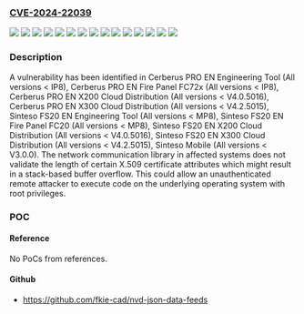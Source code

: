 ### [CVE-2024-22039](https://cve.mitre.org/cgi-bin/cvename.cgi?name=CVE-2024-22039)
![](https://img.shields.io/static/v1?label=Product&message=Cerberus%20PRO%20EN%20Engineering%20Tool&color=blue)
![](https://img.shields.io/static/v1?label=Product&message=Cerberus%20PRO%20EN%20Fire%20Panel%20FC72x&color=blue)
![](https://img.shields.io/static/v1?label=Product&message=Cerberus%20PRO%20EN%20X200%20Cloud%20Distribution&color=blue)
![](https://img.shields.io/static/v1?label=Product&message=Cerberus%20PRO%20EN%20X300%20Cloud%20Distribution&color=blue)
![](https://img.shields.io/static/v1?label=Product&message=Sinteso%20FS20%20EN%20Engineering%20Tool&color=blue)
![](https://img.shields.io/static/v1?label=Product&message=Sinteso%20FS20%20EN%20Fire%20Panel%20FC20&color=blue)
![](https://img.shields.io/static/v1?label=Product&message=Sinteso%20FS20%20EN%20X200%20Cloud%20Distribution&color=blue)
![](https://img.shields.io/static/v1?label=Product&message=Sinteso%20FS20%20EN%20X300%20Cloud%20Distribution&color=blue)
![](https://img.shields.io/static/v1?label=Product&message=Sinteso%20Mobile&color=blue)
![](https://img.shields.io/static/v1?label=Version&message=0%3C%20IP8%20&color=brighgreen)
![](https://img.shields.io/static/v1?label=Version&message=0%3C%20MP8%20&color=brighgreen)
![](https://img.shields.io/static/v1?label=Version&message=0%3C%20V3.0.0%20&color=brighgreen)
![](https://img.shields.io/static/v1?label=Version&message=0%3C%20V4.0.5016%20&color=brighgreen)
![](https://img.shields.io/static/v1?label=Version&message=0%3C%20V4.2.5015%20&color=brighgreen)
![](https://img.shields.io/static/v1?label=Vulnerability&message=CWE-120%3A%20Buffer%20Copy%20without%20Checking%20Size%20of%20Input%20('Classic%20Buffer%20Overflow')&color=brighgreen)

### Description

A vulnerability has been identified in Cerberus PRO EN Engineering Tool (All versions < IP8), Cerberus PRO EN Fire Panel FC72x (All versions < IP8), Cerberus PRO EN X200 Cloud Distribution (All versions < V4.0.5016), Cerberus PRO EN X300 Cloud Distribution (All versions < V4.2.5015), Sinteso FS20 EN Engineering Tool (All versions < MP8), Sinteso FS20 EN Fire Panel FC20 (All versions < MP8), Sinteso FS20 EN X200 Cloud Distribution (All versions < V4.0.5016), Sinteso FS20 EN X300 Cloud Distribution (All versions < V4.2.5015), Sinteso Mobile (All versions < V3.0.0). The network communication library in affected systems does not validate the length of certain X.509 certificate attributes which might result in a stack-based buffer overflow.This could allow an unauthenticated remote attacker to execute code on the underlying operating system with root privileges.

### POC

#### Reference
No PoCs from references.

#### Github
- https://github.com/fkie-cad/nvd-json-data-feeds

